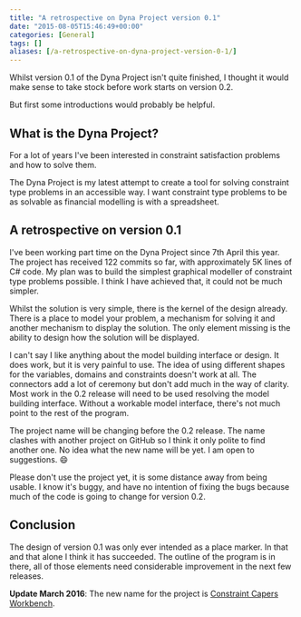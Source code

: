 ```yaml
---
title: "A retrospective on Dyna Project version 0.1"
date: "2015-08-05T15:46:49+00:00"
categories: [General]
tags: []
aliases: [/a-retrospective-on-dyna-project-version-0-1/]
---
```


Whilst version 0.1 of the Dyna Project isn't quite finished, I thought it would make sense to take stock before work starts on version 0.2.

But first some introductions would probably be helpful.
<h2>What is the Dyna Project?</h2>
For a lot of years I've been interested in constraint satisfaction problems and how to solve them.

The Dyna Project is my latest attempt to create a tool for solving constraint type problems in an accessible way. I want constraint type problems to be as solvable as financial modelling is with a spreadsheet.
<h2>A retrospective on version 0.1</h2>
I've been working part time on the Dyna Project since 7th April this year. The project has received 122 commits so far, with approximately 5K lines of C# code. My plan was to build the simplest graphical modeller of constraint type problems possible. I think I have achieved that, it could not be much simpler.

Whilst the solution is very simple, there is the kernel of the design already. There is a place to model your problem, a mechanism for solving it and another mechanism to display the solution. The only element missing is the ability to design how the solution will be displayed.

I can't say I like anything about the model building interface or design. It does work, but it is very painful to use. The idea of using different shapes for the variables, domains and constraints doesn't work at all. The connectors add a lot of ceremony but don't add much in the way of clarity. Most work in the 0.2 release will need to be used resolving the model building interface. Without a workable model interface, there's not much point to the rest of the program.

The project name will be changing before the 0.2 release. The name clashes with another project on GitHub so I think it only polite to find another one. No idea what the new name will be yet. I am open to suggestions. :smile:

Please don't use the project yet, it is some distance away from being usable. I know it's buggy, and have no intention of fixing the bugs because much of the code is going to change for version 0.2.
<h2>Conclusion</h2>
The design of version 0.1 was only ever intended as a place marker. In that and that alone I think it has succeeded. The outline of the program is in there, all of those elements need considerable improvement in the next few releases.

<strong>Update March 2016</strong>: The new name for the project is <a href="http://constraint-capers.github.io">Constraint Capers Workbench</a>.
